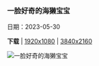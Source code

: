 ### 一脸好奇的海獭宝宝

日期：2023-05-30

**下载**  |  [1920x1080](https://cn.bing.com/th?id=OHR.WorldOtterDay_ZH-CN8607141093_1920x1080.jpg)  |  [3840x2160](https://cn.bing.com/th?id=OHR.WorldOtterDay_ZH-CN8607141093_UHD.jpg)

![一脸好奇的海獭宝宝](https://cn.bing.com/th?id=OHR.WorldOtterDay_ZH-CN8607141093_1920x1080.jpg "海獭宝宝，威廉王子湾，美国阿拉斯加州 (© Donald M. Jones/Minden Pictures)")

